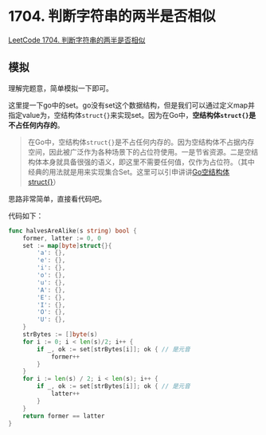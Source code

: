 # 1704. 判断字符串的两半是否相似

[LeetCode 1704. 判断字符串的两半是否相似](https://leetcode.cn/problems/determine-if-string-halves-are-alike/)

## 模拟

理解完题意，简单模拟一下即可。

这里提一下go中的set。go没有set这个数据结构，但是我们可以通过定义map并指定value为，空结构体`struct{}`来实现set。因为在Go中，**空结构体`struct{}`是不占任何内存的**。

> 在Go中，空结构体`struct{}`是不占任何内存的。因为空结构体不占据内存空间，因此被广泛作为各种场景下的占位符使用。一是节省资源。二是空结构体本身就具备很强的语义，即这里不需要任何值，仅作为占位符。（其中经典的用法就是用来实现集合Set。这里可以引申讲讲[Go空结构体struct{}](https://www.xiuxiubiu.com/archives/go%E7%A9%BA%E7%BB%93%E6%9E%84%E4%BD%93struct)）

思路非常简单，直接看代码吧。

代码如下：

```go
func halvesAreAlike(s string) bool {
	former, latter := 0, 0
	set := map[byte]struct{}{
		'a': {},
		'e': {},
		'i': {},
		'o': {},
		'u': {},
		'A': {},
		'E': {},
		'I': {},
		'O': {},
		'U': {},
	}
	strBytes := []byte(s)
	for i := 0; i < len(s)/2; i++ {
		if _, ok := set[strBytes[i]]; ok { // 是元音
			former++
		}
	}
	for i := len(s) / 2; i < len(s); i++ {
		if _, ok := set[strBytes[i]]; ok { // 是元音
			latter++
		}
	}
	return former == latter
}
```























